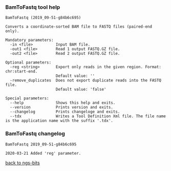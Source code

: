 ### BamToFastq tool help
	BamToFastq (2019_09-51-g84b6c695)
	
	Converts a coordinate-sorted BAM file to FASTQ files (paired-end only).
	
	Mandatory parameters:
	  -in <file>          Input BAM file.
	  -out1 <file>        Read 1 output FASTQ.GZ file.
	  -out2 <file>        Read 2 output FASTQ.GZ file.
	
	Optional parameters:
	  -reg <string>       Export only reads in the given region. Format: chr:start-end.
	                      Default value: ''
	  -remove_duplicates  Does not export duplicate reads into the FASTQ file.
	                      Default value: 'false'
	
	Special parameters:
	  --help              Shows this help and exits.
	  --version           Prints version and exits.
	  --changelog         Prints changeloge and exits.
	  --tdx               Writes a Tool Definition Xml file. The file name is the application name with the suffix '.tdx'.
	
### BamToFastq changelog
	BamToFastq 2019_09-51-g84b6c695
	
	2020-03-21 Added 'reg' parameter.
[back to ngs-bits](https://github.com/imgag/ngs-bits)